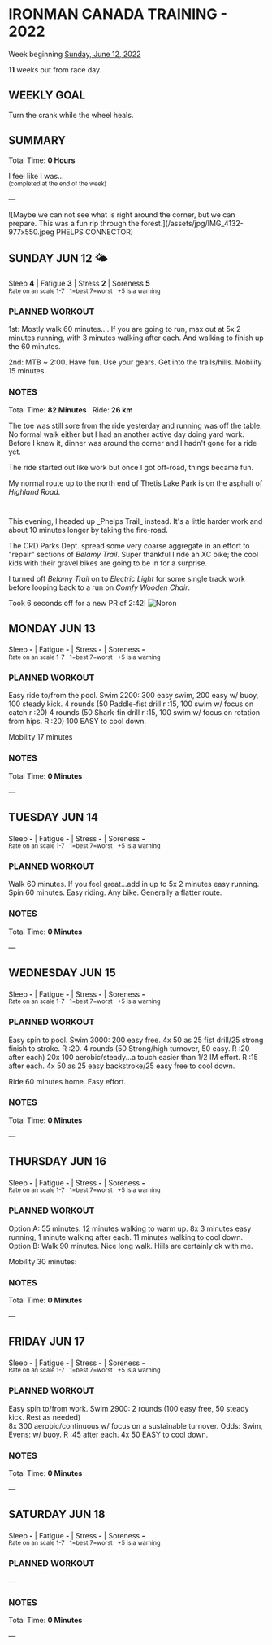 # IRONMAN CANADA TRAINING - 2022
Week beginning [Sunday, June 12, 2022](javascript:flick('sun');)

**11** weeks out from race day.

## WEEKLY GOAL
Turn the crank while the wheel heals.

## SUMMARY
Total Time: **0 Hours**

I feel like I was...
<br /><sup>(completed at the end of the week)</sup>

&mdash;

![Maybe we can not see what is right around the corner, but we can prepare.  This was a fun rip through the forest.](/assets/jpg/IMG_4132-977x550.jpeg PHELPS CONNECTOR)

## SUNDAY JUN 12 🌤
Sleep **4** | Fatigue **3** | Stress **2** | Soreness **5**
<sup><br />Rate on an scale 1-7 &nbsp; 1=best 7=worst &nbsp; +5 is a warning</sup>

### PLANNED WORKOUT
1st:  Mostly walk 60 minutes....
If you are going to run, max out at 5x 2 minutes running, with 3 minutes walking after each. And walking to finish up the 60 minutes.

2nd:  MTB ~ 2:00. Have fun. Use your gears. Get into the trails/hills. 
Mobility 15 minutes

### NOTES
Total Time: **82 Minutes** &nbsp; Ride: **26 km** 

The toe was still sore from the ride yesterday and running was off the table.  No formal walk either but I had an another active day doing yard work.  Before I knew it, dinner was around the corner and I hadn't gone for a ride yet.

The ride started out like work but once I got off-road, things became fun.

My normal route up to the north end of Thetis Lake Park is on the asphalt of _Highland Road_. 
<!---->
<div style="height:27px;"></div>
This evening, I headed up _Phelps Trail_ instead.  It's a little harder work and about 10 minutes longer by taking the fire-road.

The CRD Parks Dept. spread some very coarse aggregate in an effort to "repair" sections of _Belamy Trail_.  Super thankful I ride an XC bike; the cool kids with their gravel bikes are going to be in for a surprise.

I turned off _Belamy Trail_ on to _Electric Light_ for some single track work before looping back to a run on _Comfy Wooden Chair_.

Took 6 seconds off for a new PR of 2:42!
![Noron](/assets/jpg/bike-20220612.jpeg)

<!---->
## MONDAY JUN 13
Sleep **-** | Fatigue **-** | Stress **-** | Soreness **-**
<sup><br />Rate on an scale 1-7 &nbsp; 1=best 7=worst &nbsp; +5 is a warning</sup>

### PLANNED WORKOUT
Easy ride to/from the pool. 
Swim 2200:
300 easy swim, 200 easy w/ buoy, 100 steady kick. 
4 rounds (50 Paddle-fist drill r :15, 100 swim w/ focus on catch r :20)
4 rounds (50 Shark-fin drill r :15, 100 swim w/ focus on rotation from hips. R :20)
100 EASY to cool down.

Mobility 17 minutes

### NOTES
Total Time: **0 Minutes**

&mdash;  

<!---->
## TUESDAY JUN 14
Sleep **-** | Fatigue **-** | Stress **-** | Soreness **-**
<sup><br />Rate on an scale 1-7 &nbsp; 1=best 7=worst &nbsp; +5 is a warning</sup>

### PLANNED WORKOUT
Walk 60 minutes. If you feel great...add in up to 5x 2 minutes easy running.
Spin 60 minutes. Easy riding. Any bike. Generally a flatter route.

### NOTES
Total Time: **0 Minutes**

&mdash;  

<!---->
## WEDNESDAY JUN 15
Sleep **-** | Fatigue **-** | Stress **-** | Soreness **-**
<sup><br />Rate on an scale 1-7 &nbsp; 1=best 7=worst &nbsp; +5 is a warning</sup>

### PLANNED WORKOUT
Easy spin to pool. 
Swim 3000: 
200 easy free. 
4x 50 as 25 fist drill/25 strong finish to stroke. R :20. 
4 rounds (50 Strong/high turnover, 50 easy. R :20 after each)
20x 100 aerobic/steady...a touch easier than 1/2 IM effort. 
R :15 after each. 
4x 50 as 25 easy backstroke/25 easy free to cool down. 

Ride 60 minutes home. Easy effort.

### NOTES
Total Time: **0 Minutes**

&mdash;  

<!---->
## THURSDAY JUN 16
Sleep **-** | Fatigue **-** | Stress **-** | Soreness **-**
<sup><br />Rate on an scale 1-7 &nbsp; 1=best 7=worst &nbsp; +5 is a warning</sup>

### PLANNED WORKOUT
Option A: 
55 minutes: 
12 minutes walking to warm up. 8x 3 minutes easy running, 1 minute walking after each. 11 minutes walking to cool down.
Option B: Walk 90 minutes. Nice long walk. Hills are certainly ok with me. 

Mobility 30 minutes:

### NOTES
Total Time: **0 Minutes**

&mdash;  

<!---->
## FRIDAY JUN 17
Sleep **-** | Fatigue **-** | Stress **-** | Soreness **-**
<sup><br />Rate on an scale 1-7 &nbsp; 1=best 7=worst &nbsp; +5 is a warning</sup>

### PLANNED WORKOUT
Easy spin to/from work. 
Swim 2900:
2 rounds (100 easy free, 50 steady kick. Rest as needed)  
8x 300 aerobic/continuous w/ focus on a sustainable turnover. Odds: Swim, Evens: w/ buoy. R :45 after each. 
4x 50 EASY to cool down.

### NOTES
Total Time: **0 Minutes**

&mdash;  

<!---->
## SATURDAY JUN 18
Sleep **-** | Fatigue **-** | Stress **-** | Soreness **-**
<sup><br />Rate on an scale 1-7 &nbsp; 1=best 7=worst &nbsp; +5 is a warning</sup>

### PLANNED WORKOUT
&mdash;  

### NOTES
Total Time: **0 Minutes**

&mdash;  
